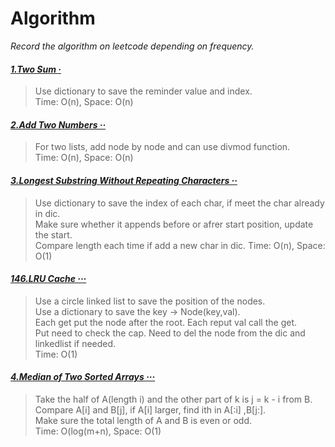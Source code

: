 # Algorithm

*Record the algorithm on leetcode depending on frequency.*

#### [*1.Two Sum ·*](https://github.com/xiaohai0520/Algorithm/blob/master/algorithms/1.%20two%20sum.py)
>Use dictionary to save the reminder value and index.   
>Time: O(n), Space: O(n)

#### [*2.Add Two Numbers ··*](https://github.com/xiaohai0520/Algorithm/blob/master/algorithms/2.%20Add%20Two%20Numbers.py)
>For two lists, add node by node and can use divmod function.   
>Time: O(n), Space: O(n)

#### [*3.Longest Substring Without Repeating Characters ··*](https://github.com/xiaohai0520/Algorithm/blob/master/algorithms/3.%20Longest%20Substring%20Without%20Repeating%20Characters.py)
>Use dictionary to save the index of each char, if meet the char already in dic.  
>Make sure whether it appends before or afrer start position, update the start.   
>Compare length each time if add a new char in dic.
>Time: O(n), Space: O(1)

#### [*146.LRU Cache ···*](https://github.com/xiaohai0520/Algorithm/blob/master/algorithms/2.%20Add%20Two%20Numbers.py)
>Use a circle linked list to save the position of the nodes.   
>Use a dictionary to save the key -> Node(key,val).  
>Each get put the node after the root. Each reput val call the get.  
>Put need to check the cap. Need to del the node from the dic and linkedlist if needed.   
>Time: O(1)

#### [*4.Median of Two Sorted Arrays  ···*](https://github.com/xiaohai0520/Algorithm/blob/master/algorithms/4.%20Median%20of%20Two%20Sorted%20Arrays.py)
>Take the half of A(length i) and the other part of k is j = k - i from B.  
>Compare A[i] and B[j], if A[i] larger, find ith in A[:i] ,B[j:].  
>Make sure the total length of A and B is even or odd.  
>Time: O(log(m+n), Space: O(1)

